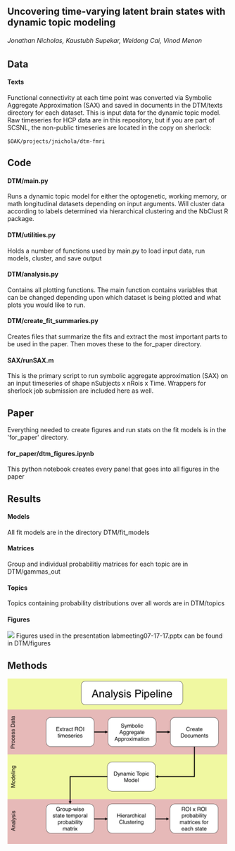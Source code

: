 ## Uncovering time-varying latent brain states with dynamic topic modeling
###### Jonathan Nicholas, Kaustubh Supekar, Weidong Cai, Vinod Menon
 
## Data
#### Texts
Functional connectivity at each time point was converted via Symbolic Aggregate Approximation (SAX) and saved in documents in the DTM/texts directory for each dataset. This is input data for the dynamic topic model. Raw timeseries for HCP data are in this repository, but if you are part of SCSNL, the non-public timeseries are located in the copy on sherlock:

    $OAK/projects/jnichola/dtm-fmri

## Code
#### DTM/main.py
Runs a dynamic topic model for either the optogenetic, working memory, or math longitudinal datasets depending on input arguments. Will cluster data according to labels determined via hierarchical clustering and the NbClust R package.
#### DTM/utilities.py
Holds a number of functions used by main.py to load input data, run models, cluster, and save output
#### DTM/analysis.py
Contains all plotting functions. The main function contains variables that can be changed depending upon which dataset is being plotted and what plots you would like to run.
#### DTM/create_fit_summaries.py
Creates files that summarize the fits and extract the most important parts to be used in the paper. Then moves these to the for_paper directory.
#### SAX/runSAX.m
This is the primary script to run symbolic aggregate approximation (SAX) on an input timeseries of shape nSubjects x nRois x Time. Wrappers for sherlock job submission are included here as well.

## Paper
Everything needed to create figures and run stats on the fit models is in the 'for_paper' directory.
#### for_paper/dtm_figures.ipynb
This python notebook creates every panel that goes into all figures in the paper

## Results
#### Models
All fit models are in the directory DTM/fit_models
#### Matrices
Group and individual probabilitiy matrices for each topic are in DTM/gammas_out
#### Topics
Topics containing probability distributions over all words are in DTM/topics
#### Figures
<img src="http://i.imgur.com/k8T259F.png">
Figures used in the presentation labmeeting07-17-17.pptx can be found in DTM/figures

## Methods
<img src="https://github.com/boomsbloom/dtm-fmri/blob/master/DTM/figures/pipeline.png" width="500">
